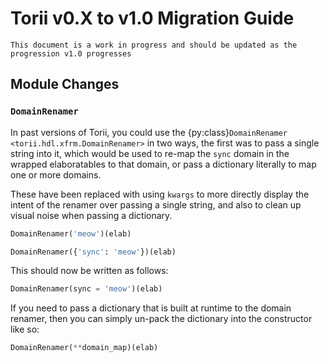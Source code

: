 # Torii v0.X to v1.0 Migration Guide

```{todo}
This document is a work in progress and should be updated as the progression v1.0 progresses
```

## Module Changes

### `DomainRenamer`

In past versions of Torii, you could use the {py:class}`DomainRenamer <torii.hdl.xfrm.DomainRenamer>` in two ways, the first was to pass a single string into it, which would be used to re-map the `sync` domain in the wrapped elaboratables to that domain, or pass a dictionary literally to map one or more domains.

These have been replaced with using `kwargs` to more directly display the intent of the renamer over passing a single string, and also to clean up visual noise when passing a dictionary.

```python
DomainRenamer('meow')(elab)

DomainRenamer({'sync': 'meow'})(elab)
```

This should now be written as follows:

```python
DomainRenamer(sync = 'meow')(elab)
```

If you need to pass a dictionary that is built at runtime to the domain renamer, then you can simply un-pack the dictionary into the constructor like so:

```python
DomainRenamer(**domain_map)(elab)
```
